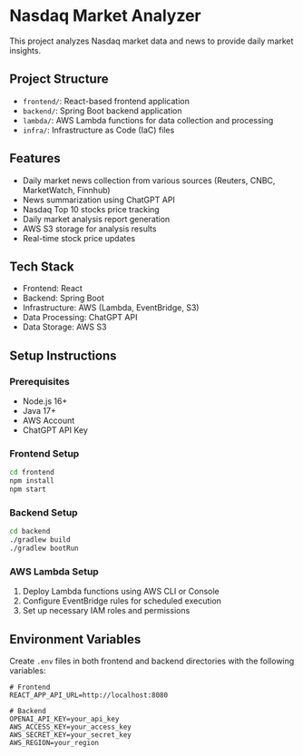# Nasdaq Market Analyzer

This project analyzes Nasdaq market data and news to provide daily market insights.

## Project Structure

- `frontend/`: React-based frontend application
- `backend/`: Spring Boot backend application
- `lambda/`: AWS Lambda functions for data collection and processing
- `infra/`: Infrastructure as Code (IaC) files

## Features

- Daily market news collection from various sources (Reuters, CNBC, MarketWatch, Finnhub)
- News summarization using ChatGPT API
- Nasdaq Top 10 stocks price tracking
- Daily market analysis report generation
- AWS S3 storage for analysis results
- Real-time stock price updates

## Tech Stack

- Frontend: React
- Backend: Spring Boot
- Infrastructure: AWS (Lambda, EventBridge, S3)
- Data Processing: ChatGPT API
- Data Storage: AWS S3

## Setup Instructions

### Prerequisites

- Node.js 16+
- Java 17+
- AWS Account
- ChatGPT API Key

### Frontend Setup

```bash
cd frontend
npm install
npm start
```

### Backend Setup

```bash
cd backend
./gradlew build
./gradlew bootRun
```

### AWS Lambda Setup

1. Deploy Lambda functions using AWS CLI or Console
2. Configure EventBridge rules for scheduled execution
3. Set up necessary IAM roles and permissions

## Environment Variables

Create `.env` files in both frontend and backend directories with the following variables:

```
# Frontend
REACT_APP_API_URL=http://localhost:8080

# Backend
OPENAI_API_KEY=your_api_key
AWS_ACCESS_KEY=your_access_key
AWS_SECRET_KEY=your_secret_key
AWS_REGION=your_region
```
